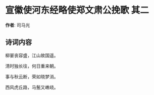 # 宣徽使河东经略使郑文肃公挽歌  其二

**作者**: 司马光

## 诗词内容

柳翣丧容盛，江山故国遥。

清时独长往，何日重来朝。

事与秋云断，荣如晓梦消。

西风虎丘路，马鬛又嶕峣。

